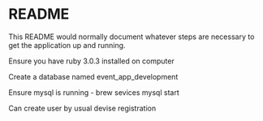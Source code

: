 # README

This README would normally document whatever steps are necessary to get the
application up and running.

Ensure you have ruby 3.0.3 installed on computer

Create a database named event_app_development

Ensure mysql is running - brew sevices mysql start

Can create user by usual devise registration
